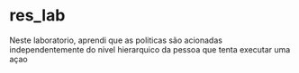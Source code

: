 # res_lab

Neste laboratorio, aprendi que as politicas são acionadas independentemente do nivel hierarquico da pessoa que tenta executar uma açao
